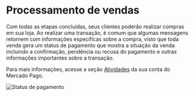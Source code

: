 # Processamento de vendas
 
Com todas as etapas concluídas, seus clientes poderão realizar compras em sua loja. Ao realizar uma transação, é comum que algumas mensagens retornem com informações específicas sobre a compra, visto que toda venda gera um status de pagamento que mostra a situação da venda incluindo a confirmação, pendência ou recusa do pagamento e outras informações importantes sobre a transação.
 
Para mais informações, acesse a seção [Atividades](https://www.mercadopago[FAKER][URL][DOMAIN]/activities) da sua conta do Mercado Pago.
 
![Status de pagamento](/images/prestashop/status_pt.png)